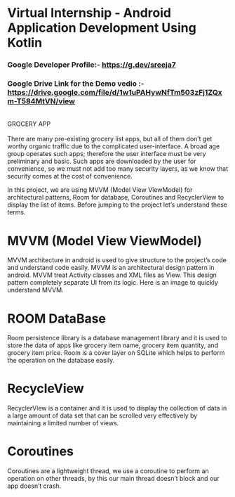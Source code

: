 # Virtual Internship - Android Application Development Using Kotlin <br>
### Google Developer Profile:- https://g.dev/sreeja7

### Google Drive Link for the Demo vedio :-   https://drive.google.com/file/d/1w1uPAHywNfTm503zFj1ZQxm-T584MtVN/view
<br>
GROCERY APP <br>
<br>
There are many pre-existing grocery list apps, but all of them don’t get worthy organic traffic due to the complicated user-interface. A broad age group operates such apps; therefore the user interface must be very preliminary and basic. Such apps are downloaded by the user for convenience, so we must not add too many security layers, as we know that security comes at the cost of convenience.

In this project, we are using MVVM (Model View ViewModel) for architectural patterns, Room for database, Coroutines and RecyclerView to display the list of items. Before jumping to the project let’s understand these terms.
# MVVM (Model View ViewModel) <br>
MVVM architecture in android is used to give structure to the project’s code and understand code easily. MVVM is an architectural design pattern in android. MVVM treat Activity classes and XML files as View. This design pattern completely separate UI from its logic. Here is an image to quickly understand MVVM.
# ROOM DataBase <br>
Room persistence library is a database management library and it is used to store the data of apps like grocery item name, grocery item quantity, and grocery item price. Room is a cover layer on SQLite which helps to perform the operation on the database easily.
# RecycleView <br>
RecyclerView is a container and it is used to display the collection of data in a large amount of data set that can be scrolled very effectively by maintaining a limited number of views.
# Coroutines
Coroutines are a lightweight thread, we use a coroutine to perform an operation on other threads, by this our main thread doesn’t block and our app doesn’t crash.
